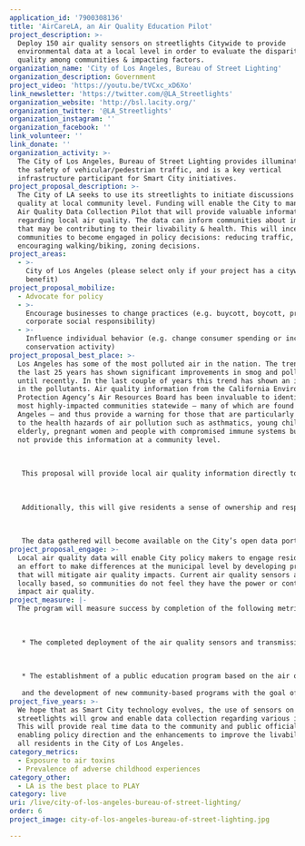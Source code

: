 ```yaml
---
application_id: '7900308136'
title: 'AirCareLA, an Air Quality Education Pilot'
project_description: >-
  Deploy 150 air quality sensors on streetlights Citywide to provide
  environmental data at a local level in order to evaluate the disparity of air
  quality among communities & impacting factors.
organization_name: 'City of Los Angeles, Bureau of Street Lighting'
organization_description: Government
project_video: 'https://youtu.be/tVCxc_xD6Xo'
link_newsletter: 'https://twitter.com/@LA_Streetlights'
organization_website: 'http://bsl.lacity.org/'
organization_twitter: '@LA_Streetlights'
organization_instagram: ''
organization_facebook: ''
link_volunteer: ''
link_donate: ''
organization_activity: >-
  The City of Los Angeles, Bureau of Street Lighting provides illumination for
  the safety of vehicular/pedestrian traffic, and is a key vertical
  infrastructure participant for Smart City initiatives.
project_proposal_description: >-
  The City of LA seeks to use its streetlights to initiate discussions about air
  quality at local community level. Funding will enable the City to manage an
  Air Quality Data Collection Pilot that will provide valuable information
  regarding local air quality. The data can inform communities about impacts
  that may be contributing to their livability & health. This will incentivize
  communities to become engaged in policy decisions: reducing traffic,
  encouraging walking/biking, zoning decisions.
project_areas:
  - >-
    City of Los Angeles (please select only if your project has a citywide
    benefit)
project_proposal_mobilize:
  - Advocate for policy
  - >-
    Encourage businesses to change practices (e.g. buycott, boycott, promote
    corporate social responsibility)
  - >-
    Influence individual behavior (e.g. change consumer spending or increase
    conservation activity)
project_proposal_best_place: >-
  Los Angeles has some of the most polluted air in the nation. The trend over
  the last 25 years has shown significant improvements in smog and pollutants
  until recently. In the last couple of years this trend has shown an increase
  in the pollutants. Air quality information from the California Environmental
  Protection Agency’s Air Resources Board has been invaluable to identify the
  most highly-impacted communities statewide — many of which are found in Los
  Angeles — and thus provide a warning for those that are particularly sensitive
  to the health hazards of air pollution such as asthmatics, young children, the
  elderly, pregnant women and people with compromised immune systems but does
  not provide this information at a community level. 
   
    
   
   This proposal will provide local air quality information directly to the City policy makers, as we are currently reliant on information provided to us by the South Coast Air Quality Management District (SCAQMD). SCAQMD inspectors are spread far and wide, and required to cover the entire Southland. It would be a tremendous advantage to have access to our own air quality data within the 500 square miles that constitutes the City of Los Angeles. This could lead to development of our own air quality polices, and ultimately programs designed to mitigate the harmful effects of our residents.
   
    
   
   Additionally, this will give residents a sense of ownership and responsibility for their communities and their destiny. Air quality is impacted by large issues such as car emissions, but can also be impacted at a local level due to traffic patterns, zoning, industrial uses, and the number of vegetation and trees that are present. This information will allow the City and those communities that partner with this proposal to observe the disparities in communities and attempt to link them to specific contributing factors. 
   
   
   
   The data gathered will become available on the City’s open data portal so the public is informed. In addition, this project has the potential to develop and place air quality sensors “beacons” that will provide an instantaneous visual indication of the current air quality in the local area.
project_proposal_engage: >-
  Local air quality data will enable City policy makers to engage residents in
  an effort to make differences at the municipal level by developing programs
  that will mitigate air quality impacts. Current air quality sensors are not
  locally based, so communities do not feel they have the power or control to
  impact air quality.
project_measure: |-
  The program will measure success by completion of the following metrics: 
   
   
   
   * The completed deployment of the air quality sensors and transmission of data. 
   
    
   
   * The establishment of a public education program based on the air quality data which is accumulated 
   
   and the development of new community-based programs with the goal of mitigating the harmful effects of air pollution.
project_five_years: >-
  We hope that as Smart City technology evolves, the use of sensors on
  streetlights will grow and enable data collection regarding various interests.
  This will provide real time data to the community and public officials,
  enabling policy direction and the enhancements to improve the livability for
  all residents in the City of Los Angeles.
category_metrics:
  - Exposure to air toxins
  - Prevalence of adverse childhood experiences
category_other:
  - LA is the best place to PLAY
category: live
uri: /live/city-of-los-angeles-bureau-of-street-lighting/
order: 6
project_image: city-of-los-angeles-bureau-of-street-lighting.jpg

---
```


